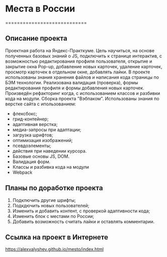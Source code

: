 # **Места в России**
============================
## **Описание проекта**
Проектная работа на Яндекс-Практкуме.
Цель научиться, на основе полученных базовых знаний о JS, подключить к странице интерактив,
с возможностью редактирования профиля пользователя, открытие и закрытие окна Pop-up, добавление
новых карточек, удаление карточек, просмотр карточек в отдельном окне, добавлять лайки.
В проекте использованы знания хранения файлов и написания кода страницы по БЭМ технологии.
Реализована валидация (проверка), формы редактирования профиля и формы добавления новых карточек.
Произведён рефакторинг когда, с использованием классов и разбивки кода на модули.
Сборка проекта "Вэбпаком".
Использованы знания по верстке сайта с ипользованием:
* флексбокс;
* грид-контейнер;
* адаптивная верстка;
* медиа-запросы при адаптации;
* загрузка шрифтов;
* оптимизация изображений;
* псевдоэлементы;
* действия при наведении курсора.
* Базовые основы JS, DOM.
* Валидация форм.
* Классы и разбивка кода на модули
* Webpack

## **Планы по доработке проекта**
1. Подключить другие шрифты;
2. Подкдючить новых пользователей;
3. Изменить и добавить контент, с проверкой адаптивности кода;
4. Изменить блок с местами по России;
5. Добавить возможность считать лайки и оставлять комментарии.

## **Ссылка на проект в Интернете**
   https://alexvalyshev.github.io/mesto/index.html
